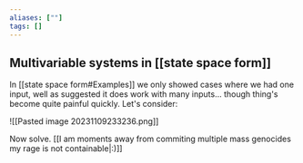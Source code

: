```yaml
---
aliases: [""]
tags: []
---
```


## Multivariable systems in [[state space form]]

In [[state space form#Examples]] we only showed cases where we had one input, well as suggested it does work with many inputs... though thing's become quite painful quickly. Let's consider:

![[Pasted image 20231109233236.png]]

Now solve. [[I am moments away from commiting multiple mass genocides my rage is not containable|:)]]






